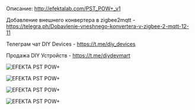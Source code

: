 Описание: http://efektalab.com/PST_POW+_v1

Добавление внешнего конвертера в zigbee2mqtt - https://telegra.ph/Dobavlenie-vneshnego-konvertera-v-zigbee-2-mqtt-12-11

Телеграм чат DIY Devices - https://t.me/diy_devices

Продажа DIY Устройств - https://t.me/diydevmart

![EFEKTA PST POW+](https://raw.githubusercontent.com/smartboxchannel/EFEKTA-PST-POW-PLUS-v1/refs/heads/main/Images/001.png)

![EFEKTA PST POW+](https://raw.githubusercontent.com/smartboxchannel/EFEKTA-PST-POW-PLUS-v1/refs/heads/main/Images/002.png)

![EFEKTA PST POW+](https://raw.githubusercontent.com/smartboxchannel/EFEKTA-PST-POW-PLUS-v1/refs/heads/main/Images/003.png)

![EFEKTA PST POW+](https://raw.githubusercontent.com/smartboxchannel/EFEKTA-PST-POW-PLUS-v1/refs/heads/main/Images/004.png)

